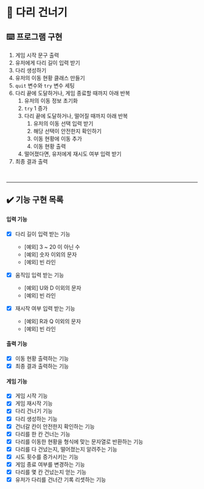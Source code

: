 # 🌉 다리 건너기

## ⌨️ 프로그램 구현
1. 게임 시작 문구 출력
2. 유저에게 다리 길이 입력 받기
3. 다리 생성하기
4. 유저의 이동 현황 클래스 만들기
5. <code>quit</code> 변수와 <code>try</code> 변수 세팅
6. 다리 끝에 도달하거나, 게임 종료할 때까지 아래 반복
   1. 유저의 이동 정보 초기화
   2. <code>try</code> 1 증가
   3. 다리 끝에 도달하거나, 떨어질 때까지 아래 반복
      1. 유저의 이동 선택 입력 받기
      2. 해당 선택이 안전한지 확인하기
      3. 이동 현황에 이동 추가
      4. 이동 현황 출력
   4. 떨어졌다면, 유저에게 재시도 여부 입력 받기
7. 최종 결과 출력

<br>

---

## ✔️ 기능 구현 목록
#### 입력 기능
- [x] 다리 길이 입력 받는 기능
   - [예외] 3  ~ 20 이 아닌 수
   - [예외] 숫자 이외의 문자
   - [예외] 빈 라인

- [x] 움직임 입력 받는 기능
   - [예외] U와 D 이외의 문자
   - [예외] 빈 라인

- [x] 재시작 여부 입력 받는 기능
   - [예외] R과 Q 이외의 문자
   - [예외] 빈 라인

#### 출력 기능
- [x] 이동 현황 출력하는 기능
- [x] 최종 결과 출력하는 기능

#### 게임 기능
- [x] 게임 시작 기능
- [x] 게임 재시작 기능
- [x] 다리 건너기 기능
- [x] 다리 생성하는 기능
- [x] 건너갈 칸이 안전한지 확인하는 기능
- [x] 다리를 한 칸 건너는 기능
- [x] 다리를 이동한 현황을 형식에 맞는 문자열로 반환하는 기능
- [x] 다리를 다 건넜는지, 떨어졌는지 알려주는 기능
- [x] 시도 횟수를 증가시키는 기능
- [x] 게임 종료 여부를 변경하는 기능
- [x] 다리를 몇 칸 건넜는지 얻는 기능
- [x] 유저가 다리를 건너간 기록 리셋하는 기능